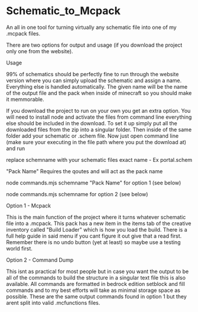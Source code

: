 # Schematic_to_Mcpack
An all in one tool for turning virtually any schematic file into one of my .mcpack files. 

There are two options for output and usage (if you download the project only one from the website).

Usage

99% of schematics should be perfectly fine to run through the website version where you can simply upload the schematic and assign a name.  Everything else is handled automatically.  The given name will be the name of the output file and the pack when inside of minecraft so you should make it memmorable.

If you download the project to run on your own you get an extra option.  You will need to install node and activate the files from command line everything else should be included in the download.  To set it up simply put all the downloaded files from the zip into a singular folder.  Then inside of the same folder add your schematic or .schem file.  Now just open command line (make sure your executing in the file path where you put the download at) and run 

replace schemname with your schematic files exact name - Ex portal.schem

"Pack Name" Requires the qoutes and will act as the pack name

node commands.mjs schemname "Pack Name"   for option 1 (see below)

node commands.mjs schemname   for option 2 (see below)

Option 1 - Mcpack

This is the main function of the project where it turns whatever schematic file into a .mcpack.  This pack has a new item in the items tab of the creative inventory called "Build Loader" which is how you load the build.  There is a full help guide in said menu if you cant figure it out give that a read first.  Remember there is no undo button (yet at least) so maybe use a testing world first.

Option 2 - Command Dump

This isnt as practical for most people but in case you want the output to be all of the commands to build the structure in a singular text file this is also available.  All commands are formatted in bedrock edition setblock and fill commands and to my best efforts will take as minimal storage space as possible.  These are the same output commands found in option 1 but they arent split into valid .mcfunctions files.
